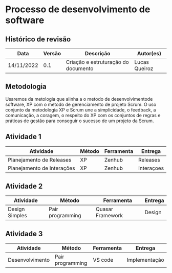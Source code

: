 # Processo de desenvolvimento de software

## Histórico de revisão 

| Data       | Versão | Descrição                           | Autor(es)     |
| ---------- | ------ | ----------------------------------- | ------------- |
| 14/11/2022 | 0.1    | Criação e estruturação do documento | Lucas Queiroz |

## Metodologia
Usaremos da metologia que alinha a o metodo de desenvolvimentode software, XP com o metodo de gerenciamento de projeto Scrum. O uso conjunto da metodologia XP e Scrum une a simplicidade, o feedback, a comunicação, a coragem, o respeito do XP com os conjuntos de regras e práticas de gestão para conseguir o sucesso de um projeto da Scrum.


## Atividade 1

| Atividade                  | Método      | Ferramenta | Entrega    |
| -------------------------- | ----------- | ---------- | ---------- |
| Planejamento de Releases   | XP          |  Zenhub    | Releases   |
| Planejamento de Interações | XP          |  Zenhub    | Interaçoes |

## Atividade 2 

| Atividade       | Método           | Ferramenta        | Entrega  |
| --------------- | ---------------- | ----------------- | -------- |
| Design  Simples | Pair programming |  Quasar Framework | Design   |

## Atividade 3 

| Atividade       | Método           | Ferramenta | Entrega       |
| --------------- | ---------------- | ---------- | ------------- |
| Desenvolvimento | Pair programming |  VS code   | Implementação |

